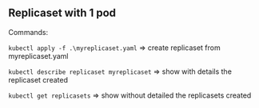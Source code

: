 ## Replicaset with 1 pod

Commands:


`kubectl apply -f .\myreplicaset.yaml` => create replicaset from myreplicaset.yaml

`kubectl describe replicaset myreplicaset` => show with details the replicaset created

`kubectl get replicasets` => show without detailed the replicasets created
